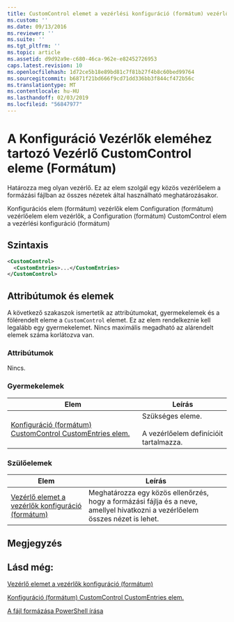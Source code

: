 ```yaml
---
title: CustomControl elemet a vezérlési konfiguráció (formátum) vezérlők |} A Microsoft Docs
ms.custom: ''
ms.date: 09/13/2016
ms.reviewer: ''
ms.suite: ''
ms.tgt_pltfrm: ''
ms.topic: article
ms.assetid: d9d92a9e-c680-46ca-962e-e82452726953
caps.latest.revision: 10
ms.openlocfilehash: 1d72ce5b18e89bd81c7f81b27f4b8c60bed99764
ms.sourcegitcommit: b6871f21bd666f9cd71dd336bb3f844cf472b56c
ms.translationtype: MT
ms.contentlocale: hu-HU
ms.lasthandoff: 02/03/2019
ms.locfileid: "56847977"
---
```

# <a name="customcontrol-element-for-control-for-controls-for-configuration-format"></a>A Konfiguráció Vezérlők eleméhez tartozó Vezérlő CustomControl eleme (Formátum)

Határozza meg olyan vezérlő. Ez az elem szolgál egy közös vezérlőelem a formázási fájlban az összes nézetek által használható meghatározásakor.

Konfigurációs elem (formátum) vezérlők elem Configuration (formátum) vezérlőelem elem vezérlők, a Configuration (formátum) CustomControl elem a vezérlési konfiguráció (formátum)

## <a name="syntax"></a>Szintaxis

```xml
<CustomControl>
  <CustomEntries>...</CustomEntries>
</CustomControl>
```

## <a name="attributes-and-elements"></a>Attribútumok és elemek

A következő szakaszok ismertetik az attribútumokat, gyermekelemek és a fölérendelt eleme a `CustomControl` elemet. Ez az elem rendelkeznie kell legalább egy gyermekelemet. Nincs maximális megadható az alárendelt elemek száma korlátozva van.

### <a name="attributes"></a>Attribútumok

Nincs.

### <a name="child-elements"></a>Gyermekelemek

|Elem|Leírás|
|-------------|-----------------|
|[Konfiguráció (formátum) CustomControl CustomEntries elem.](./customentries-element-for-customcontrol-for-controls-for-configuration-format.md)|Szükséges eleme.<br /><br /> A vezérlőelem definícióit tartalmazza.|

### <a name="parent-elements"></a>Szülőelemek

|Elem|Leírás|
|-------------|-----------------|
|[Vezérlő elemet a vezérlők konfiguráció (formátum)](./control-element-for-controls-for-configuration-format.md)|Meghatározza egy közös ellenőrzés, hogy a formázási fájlja és a neve, amellyel hivatkozni a vezérlőelem összes nézet is lehet.|

## <a name="remarks"></a>Megjegyzés

## <a name="see-also"></a>Lásd még:

[Vezérlő elemet a vezérlők konfiguráció (formátum)](./control-element-for-controls-for-configuration-format.md)

[Konfiguráció (formátum) CustomControl CustomEntries elem.](./customentries-element-for-customcontrol-for-controls-for-configuration-format.md)

[A fájl formázása PowerShell írása](./writing-a-powershell-formatting-file.md)

